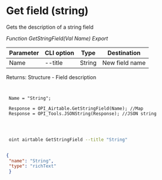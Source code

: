﻿---
sidebar_position: 3
---

# Get field (string)
 Gets the description of a string field


*Function GetStringField(Val Name) Export*

 | Parameter | CLI option | Type | Destination |
 |-|-|-|-|
 | Name | --title | String | New field name |

 
 Returns: Structure - Field description

```bsl title="Code example"
	
 
 Name = "String";
 
 Response = OPI_Airtable.GetStringField(Name); //Map
 Response = OPI_Tools.JSONString(Response); //JSON string
 
	
```

```sh title="CLI command example"
 
 oint airtable GetStringField --title "String"

```


```json title="Result"

{
 "name": "String",
 "type": "richText"
 }

```

